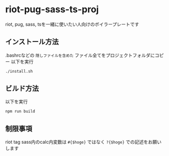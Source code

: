 # riot-pug-sass-ts-proj
riot, pug, sass, tsを一緒に使いたい人向けのボイラープレートです

## インストール方法
.bashrcなどの `隠しファイルを含めた` ファイル全てをプロジェクトフォルダにコピー
以下を実行
```bash
./install.sh
```

## ビルド方法
以下を実行
```bash
npm run build
```

## 制限事項
riot tag sass内のcalc内変数は `#{$hoge}` ではなく `?{$hoge}` での記述をお願いします
